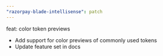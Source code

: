 ```yaml
---
"razorpay-blade-intellisense": patch
---
```


feat: color token previews

- Add support for color previews of commonly used tokens
- Update feature set in docs
